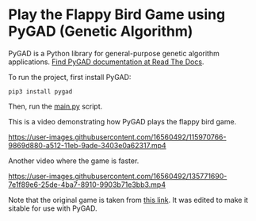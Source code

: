 # Play the Flappy Bird Game using PyGAD (Genetic Algorithm)

PyGAD is a Python library for general-purpose genetic algorithm applications. [Find PyGAD documentation at Read The Docs](https://pygad.readthedocs.io).

To run the project, first install PyGAD:

```
pip3 install pygad
```

Then, run the [main.py](main.py) script.

This is a video demonstrating how PyGAD plays the flappy bird game.


https://user-images.githubusercontent.com/16560492/115970766-9869d880-a512-11eb-9ade-3403e0a62317.mp4

Another video where the game is faster.

https://user-images.githubusercontent.com/16560492/135771690-7e1f89e6-25de-4ba7-8910-9903b71e3bb3.mp4

Note that the original game is taken from [this link](https://codewithharry.com/videos/python-tutorials-for-absolute-beginners-122). It was edited to make it sitable for use with PyGAD.
